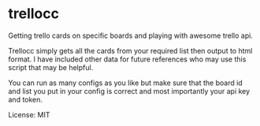 # trellocc
Getting trello cards on specific boards and playing with awesome trello api.

Trellocc simply gets all the cards from your required list then output to html format. I have included other data for future references who may use this script that may be helpful.

You can run as many configs as you like but make sure that the board id and list you put in your config is correct and most importantly your api key and token.

License: MIT
